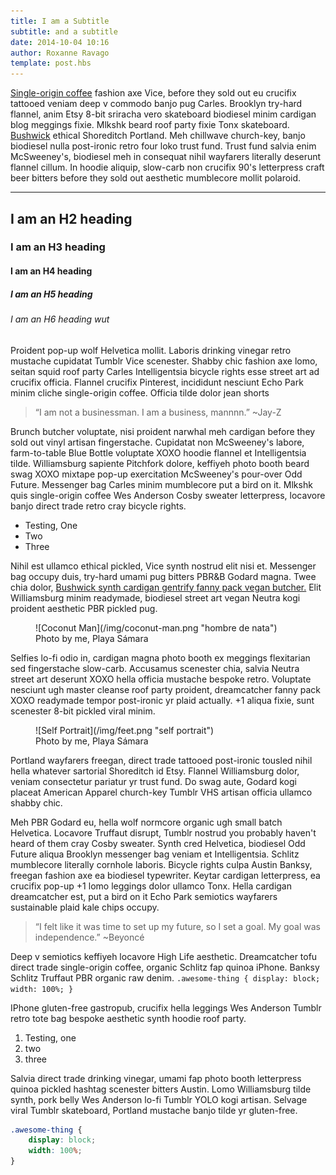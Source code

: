 ```yaml
---
title: I am a Subtitle
subtitle: and a subtitle
date: 2014-10-04 10:16
author: Roxanne Ravago
template: post.hbs
---
```


[Single-origin coffee](#) fashion axe Vice, before they sold out eu crucifix tattooed veniam deep v commodo banjo pug Carles. Brooklyn try-hard flannel, anim Etsy 8-bit sriracha vero skateboard biodiesel minim cardigan blog meggings fixie. Mlkshk beard roof party fixie Tonx skateboard. [Bushwick](#) ethical Shoreditch Portland. Meh chillwave church-key, banjo biodiesel nulla post-ironic retro four loko trust fund. Trust fund salvia enim McSweeney's, biodiesel meh in consequat nihil wayfarers literally deserunt flannel cillum. In hoodie aliquip, slow-carb non crucifix 90's letterpress craft beer bitters before they sold out aesthetic mumblecore mollit polaroid.

---

## I am an H2 heading
### I am an H3 heading
#### I am an H4 heading
##### I am an H5 heading 
###### I am an H6 heading wut 

Proident pop-up wolf Helvetica mollit. Laboris drinking vinegar retro mustache cupidatat Tumblr Vice scenester. Shabby chic fashion axe lomo, seitan squid roof party Carles Intelligentsia bicycle rights esse street art ad crucifix officia. Flannel crucifix Pinterest, incididunt nesciunt Echo Park minim cliche single-origin coffee. Officia tilde dolor jean shorts

>“I am not a businessman. I am a business, mannnn.” ~Jay-Z

Brunch butcher voluptate, nisi proident narwhal meh cardigan before they sold out vinyl artisan fingerstache. Cupidatat non McSweeney's labore, farm-to-table Blue Bottle voluptate XOXO hoodie flannel et Intelligentsia tilde. Williamsburg sapiente Pitchfork dolore, keffiyeh photo booth beard swag XOXO mixtape pop-up exercitation McSweeney's pour-over Odd Future. Messenger bag Carles minim mumblecore put a bird on it. Mlkshk quis single-origin coffee Wes Anderson Cosby sweater letterpress, locavore banjo direct trade retro cray bicycle rights.

* Testing, One
* Two
* Three

Nihil est ullamco ethical pickled, Vice synth nostrud elit nisi et. Messenger bag occupy duis, try-hard umami pug bitters PBR&B Godard magna. Twee chia dolor, [Bushwick synth cardigan gentrify fanny pack vegan butcher.](#) Elit Williamsburg minim readymade, biodiesel street art vegan Neutra kogi proident aesthetic PBR pickled pug.

<figure>
  ![Coconut Man](/img/coconut-man.png "hombre de nata")
  <br>Photo by me, Playa Sámara
</figure>

Selfies lo-fi odio in, cardigan magna photo booth ex meggings flexitarian sed fingerstache slow-carb. Accusamus scenester chia, salvia Neutra street art deserunt XOXO hella officia mustache bespoke retro. Voluptate nesciunt ugh master cleanse roof party proident, dreamcatcher fanny pack XOXO readymade tempor post-ironic yr plaid actually. +1 aliqua fixie, sunt scenester 8-bit pickled viral minim.

<figure>
  ![Self Portrait](/img/feet.png "self portrait")
  <br>Photo by me, Playa Sámara
</figure>

Portland wayfarers freegan, direct trade tattooed post-ironic tousled nihil hella whatever sartorial Shoreditch id Etsy. Flannel Williamsburg dolor, veniam consectetur pariatur yr trust fund. Do swag aute, Godard kogi placeat American Apparel church-key Tumblr VHS artisan officia ullamco shabby chic.

Meh PBR Godard eu, hella wolf normcore organic ugh small batch Helvetica. Locavore Truffaut disrupt, Tumblr nostrud you probably haven't heard of them cray Cosby sweater. Synth cred Helvetica, biodiesel Odd Future aliqua Brooklyn messenger bag veniam et Intelligentsia. Schlitz mumblecore literally cornhole laboris. Bicycle rights culpa Austin Banksy, freegan fashion axe ea biodiesel typewriter. Keytar cardigan letterpress, ea crucifix pop-up +1 lomo leggings dolor ullamco Tonx. Hella cardigan dreamcatcher est, put a bird on it Echo Park semiotics wayfarers sustainable plaid kale chips occupy.

> “I felt like it was time to set up my future, so I set a goal. My goal was independence.” ~Beyoncé

Deep v semiotics keffiyeh locavore High Life aesthetic. Dreamcatcher tofu direct trade single-origin coffee, organic Schlitz fap quinoa iPhone. Banksy Schlitz Truffaut PBR organic raw denim. `.awesome-thing { display: block; width: 100%; }`

IPhone gluten-free gastropub, crucifix hella leggings Wes Anderson Tumblr retro tote bag bespoke aesthetic synth hoodie roof party.

1. Testing, one
2. two
3. three

Salvia direct trade drinking vinegar, umami fap photo booth letterpress quinoa pickled hashtag scenester bitters Austin. Lomo Williamsburg tilde synth, pork belly Wes Anderson lo-fi Tumblr YOLO kogi artisan. Selvage viral Tumblr skateboard, Portland mustache banjo tilde yr gluten-free.

```css
.awesome-thing {
	display: block;
	width: 100%;
}
```